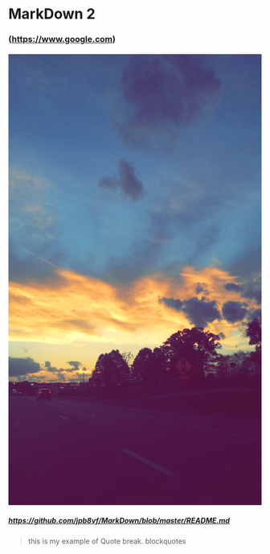 # MarkDown 2
### (https://www.google.com)

#### ![alt text](https://github.com/jpb8vf/MarkDown/blob/master/IMG_2463.jpg)
##### https://github.com/jpb8vf/MarkDown/blob/master/README.md

>this is 
>my example of
Quote break.
>blockquotes

